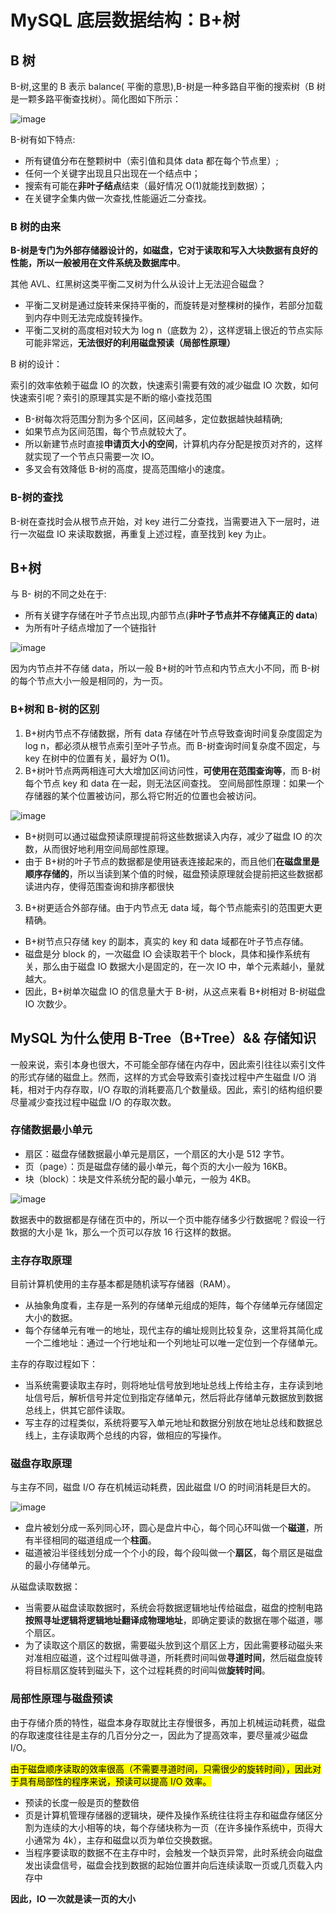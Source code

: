 # MySQL 底层数据结构：B+树

## B 树

B-树,这里的 B 表示 balance( 平衡的意思),B-树是一种多路自平衡的搜索树（B 树是一颗多路平衡查找树）。简化图如下所示：

![image](/pictures/mysql/b+/1.png)

B-树有如下特点:

- 所有键值分布在整颗树中（索引值和具体 data 都在每个节点里）;
- 任何一个关键字出现且只出现在一个结点中；
- 搜索有可能在**非叶子结点**结束（最好情况 O(1)就能找到数据）；
- 在关键字全集内做一次查找,性能逼近二分查找。

### B 树的由来

**B-树是专门为外部存储器设计的，如磁盘，它对于读取和写入大块数据有良好的性能，所以一般被用在文件系统及数据库中**。

其他 AVL、红黑树这类平衡二叉树为什么从设计上无法迎合磁盘？

- 平衡二叉树是通过旋转来保持平衡的，而旋转是对整棵树的操作，若部分加载到内存中则无法完成旋转操作。
- 平衡二叉树的高度相对较大为 log n（底数为 2），这样逻辑上很近的节点实际可能非常远，**无法很好的利用磁盘预读（局部性原理）**

B 树的设计：

索引的效率依赖于磁盘 IO 的次数，快速索引需要有效的减少磁盘 IO 次数，如何快速索引呢？索引的原理其实是不断的缩小查找范围

- B-树每次将范围分割为多个区间，区间越多，定位数据越快越精确;
- 如果节点为区间范围，每个节点就较大了。
- 所以新建节点时直接**申请页大小的空间**，计算机内存分配是按页对齐的，这样就实现了一个节点只需要一次 IO。
- 多叉会有效降低 B-树的高度，提高范围缩小的速度。

### B-树的查找

B-树在查找时会从根节点开始，对 key 进行二分查找，当需要进入下一层时，进行一次磁盘 IO 来读取数据，再重复上述过程，直至找到 key 为止。

## B+树

与 B- 树的不同之处在于:

- 所有关键字存储在叶子节点出现,内部节点(**非叶子节点并不存储真正的 data**)
- 为所有叶子结点增加了一个链指针

![image](/pictures/mysql/b+/2.png)

因为内节点并不存储 data，所以一般 B+树的叶节点和内节点大小不同，而 B-树的每个节点大小一般是相同的，为一页。

### B+树和 B-树的区别

1. B+树内节点不存储数据，所有 data 存储在叶节点导致查询时间复杂度固定为 log n，都必须从根节点索引至叶子节点。而 B-树查询时间复杂度不固定，与 key 在树中的位置有关，最好为 O(1)。
2. B+树叶节点两两相连可大大增加区间访问性，**可使用在范围查询等**，而 B-树每个节点 key 和 data 在一起，则无法区间查找。
   空间局部性原理：如果一个存储器的某个位置被访问，那么将它附近的位置也会被访问。

![image](/pictures/mysql/b+/3.png)

- B+树则可以通过磁盘预读原理提前将这些数据读入内存，减少了磁盘 IO 的次数，从而很好地利用空间局部性原理。
- 由于 B+树的叶子节点的数据都是使用链表连接起来的，而且他们**在磁盘里是顺序存储的**，所以当读到某个值的时候，磁盘预读原理就会提前把这些数据都读进内存，使得范围查询和排序都很快

3. B+树更适合外部存储。由于内节点无 data 域，每个节点能索引的范围更大更精确。

- B+树节点只存储 key 的副本，真实的 key 和 data 域都在叶子节点存储。
- 磁盘是分 block 的，一次磁盘 IO 会读取若干个 block，具体和操作系统有关，那么由于磁盘 IO 数据大小是固定的，在一次 IO 中，单个元素越小，量就越大。
- 因此，B+树单次磁盘 IO 的信息量大于 B-树，从这点来看 B+树相对 B-树磁盘 IO 次数少。

## MySQL 为什么使用 B-Tree（B+Tree）&& 存储知识

一般来说，索引本身也很大，不可能全部存储在内存中，因此索引往往以索引文件的形式存储的磁盘上。然而，这样的方式会导致索引查找过程中产生磁盘 I/O 消耗，相对于内存存取，I/O 存取的消耗要高几个数量级。因此，索引的结构组织要尽量减少查找过程中磁盘 I/O 的存取次数。

### 存储数据最小单元

- 扇区：磁盘存储数据最小单元是扇区，一个扇区的大小是 512 字节。
- 页（page）：页是磁盘存储的最小单元，每个页的大小一般为 16KB。
- 块（block）：块是文件系统分配的最小单元，一般为 4KB。

![image](/pictures/mysql/b+/4.png)

数据表中的数据都是存储在页中的，所以一个页中能存储多少行数据呢？假设一行数据的大小是 1k，那么一个页可以存放 16 行这样的数据。

### 主存存取原理

目前计算机使用的主存基本都是随机读写存储器（RAM）。

- 从抽象角度看，主存是一系列的存储单元组成的矩阵，每个存储单元存储固定大小的数据。
- 每个存储单元有唯一的地址，现代主存的编址规则比较复杂，这里将其简化成一个二维地址：通过一个行地址和一个列地址可以唯一定位到一个存储单元。

主存的存取过程如下：

- 当系统需要读取主存时，则将地址信号放到地址总线上传给主存，主存读到地址信号后，解析信号并定位到指定存储单元，然后将此存储单元数据放到数据总线上，供其它部件读取。
- 写主存的过程类似，系统将要写入单元地址和数据分别放在地址总线和数据总线上，主存读取两个总线的内容，做相应的写操作。

### 磁盘存取原理

与主存不同，磁盘 I/O 存在机械运动耗费，因此磁盘 I/O 的时间消耗是巨大的。

![image](/pictures/mysql/b+/5.png)

- 盘片被划分成一系列同心环，圆心是盘片中心，每个同心环叫做一个**磁道**，所有半径相同的磁道组成一个**柱面**。
- 磁道被沿半径线划分成一个个小的段，每个段叫做一个**扇区**，每个扇区是磁盘的最小存储单元。

从磁盘读取数据：

- 当需要从磁盘读取数据时，系统会将数据逻辑地址传给磁盘，磁盘的控制电路**按照寻址逻辑将逻辑地址翻译成物理地址**，即确定要读的数据在哪个磁道，哪个扇区。
- 为了读取这个扇区的数据，需要磁头放到这个扇区上方，因此需要移动磁头来对准相应磁道，这个过程叫做寻道，所耗费时间叫做**寻道时间**，然后磁盘旋转将目标扇区旋转到磁头下，这个过程耗费的时间叫做**旋转时间**。

### 局部性原理与磁盘预读

由于存储介质的特性，磁盘本身存取就比主存慢很多，再加上机械运动耗费，磁盘的存取速度往往是主存的几百分分之一，因此为了提高效率，要尽量减少磁盘 I/O。

<mark>由于磁盘顺序读取的效率很高（不需要寻道时间，只需很少的旋转时间），因此对于具有局部性的程序来说，预读可以提高 I/O 效率。</mark>

- 预读的长度一般是页的整数倍
- 页是计算机管理存储器的逻辑块，硬件及操作系统往往将主存和磁盘存储区分割为连续的大小相等的块，每个存储块称为一页（在许多操作系统中，页得大小通常为 4k），主存和磁盘以页为单位交换数据。
- 当程序要读取的数据不在主存中时，会触发一个缺页异常，此时系统会向磁盘发出读盘信号，磁盘会找到数据的起始位置并向后连续读取一页或几页载入内存中

**因此，IO 一次就是读一页的大小**
